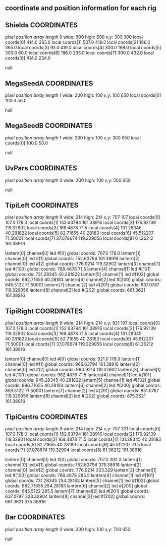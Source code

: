 ## coordinate and position information for each rig
## Shields COORDINATES
*pixel position array length* 9
wide: 600 high: 600 x,y: 300 300
local coords[0] 414.0 365.0
local coords[1] 507.0 419.0
local coords[2] 186.0 365.0
local coords[3] 93.0 419.0
local coords[4] 300.0 168.0
local coords[5] 300.0 60.0
local coords[6] 186.0 235.0
local coords[7] 300.0 432.0
local coords[8] 414.0 234.0

null
## MegaSeedA COORDINATES
*pixel position array length* 1
wide: 200 high: 100 x,y: 100 650
local coords[0] 100.0 50.0

null
## MegaSeedB COORDINATES
*pixel position array length* 1
wide: 200 high: 100 x,y: 300 650
local coords[0] 100.0 50.0

null
## UvPars COORDINATES
*pixel position array length* 0
wide: 200 high: 100 x,y: 500 650

null
## TipiLeft COORDINATES
*pixel position array length* 9
wide: 214 high: 214 x,y: 707 107
local coords[0] 107.0 178.0
local coords[1] 152.63794 161.38916
local coords[2] 176.92139 119.32902
local coords[3] 168.4878 71.5
local coords[4] 131.28345 40.281822
local coords[5] 82.71655 40.28183
local coords[6] 45.512207 71.50001
local coords[7] 37.078674 119.329056
local coords[8] 61.36212 161.38916

lantern[0] channel[0] led #[0] global coords: 707.0  178.0
lantern[1] channel[0] led #[1] global coords: 752.63794  161.38916
lantern[2] channel[0] led #[2] global coords: 776.9214  119.32902
lantern[3] channel[1] led #[100] global coords: 768.4878  71.5
lantern[4] channel[1] led #[101] global coords: 731.28345  40.281822
lantern[5] channel[1] led #[102] global coords: 682.71655  40.28183
lantern[6] channel[2] led #[200] global coords: 645.5122  71.50001
lantern[7] channel[2] led #[201] global coords: 637.0787  119.329056
lantern[8] channel[2] led #[202] global coords: 661.3621  161.38916

## TipiRight COORDINATES
*pixel position array length* 9
wide: 214 high: 214 x,y: 921 107
local coords[0] 107.0 178.0
local coords[1] 152.63794 161.38916
local coords[2] 176.92139 119.32902
local coords[3] 168.4878 71.5
local coords[4] 131.28345 40.281822
local coords[5] 82.71655 40.28183
local coords[6] 45.512207 71.50001
local coords[7] 37.078674 119.329056
local coords[8] 61.36212 161.38916

lantern[0] channel[0] led #[0] global coords: 921.0  178.0
lantern[1] channel[0] led #[1] global coords: 966.63794  161.38916
lantern[2] channel[0] led #[2] global coords: 990.9214  119.32902
lantern[3] channel[1] led #[100] global coords: 982.4878  71.5
lantern[4] channel[1] led #[101] global coords: 945.28345  40.281822
lantern[5] channel[1] led #[102] global coords: 896.71655  40.28183
lantern[6] channel[2] led #[200] global coords: 859.5122  71.50001
lantern[7] channel[2] led #[201] global coords: 851.0787  119.329056
lantern[8] channel[2] led #[202] global coords: 875.3621  161.38916

## TipiCentre COORDINATES
*pixel position array length* 9
wide: 214 high: 214 x,y: 707 321
local coords[0] 107.0 178.0
local coords[1] 152.63794 161.38916
local coords[2] 176.92139 119.32901
local coords[3] 168.4878 71.5
local coords[4] 131.28345 40.28183
local coords[5] 82.71655 40.28183
local coords[6] 45.512207 71.5
local coords[7] 37.078674 119.32904
local coords[8] 61.36212 161.38916

lantern[0] channel[0] led #[0] global coords: 707.0  392.0
lantern[1] channel[0] led #[1] global coords: 752.63794  375.38916
lantern[2] channel[0] led #[2] global coords: 776.9214  333.329
lantern[3] channel[1] led #[100] global coords: 768.4878  285.5
lantern[4] channel[1] led #[101] global coords: 731.28345  254.28183
lantern[5] channel[1] led #[102] global coords: 682.71655  254.28183
lantern[6] channel[2] led #[200] global coords: 645.5122  285.5
lantern[7] channel[2] led #[201] global coords: 637.0787  333.32904
lantern[8] channel[2] led #[202] global coords: 661.3621  375.38916

## Bar COORDINATES
*pixel position array length* 0
wide: 200 high: 100 x,y: 700 650

null
